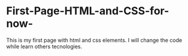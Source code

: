 # First-Page-HTML-and-CSS-for-now-
This is my first page with html and css elements.
I will change the code while learn others tecnologies.
